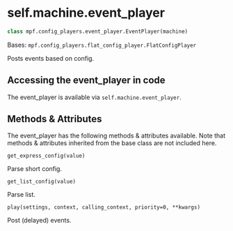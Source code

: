 
# self.machine.event_player

``` python
class mpf.config_players.event_player.EventPlayer(machine)
```

Bases: `mpf.config_players.flat_config_player.FlatConfigPlayer`

Posts events based on config.

## Accessing the event_player in code

The event_player is available via `self.machine.event_player`.

## Methods & Attributes

The event_player has the following methods & attributes available. Note that methods & attributes inherited from the base class are not included here.

`get_express_config(value)`

Parse short config.

`get_list_config(value)`

Parse list.

`play(settings, context, calling_context, priority=0, **kwargs)`

Post (delayed) events.
